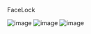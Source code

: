 FaceLock

![image](https://github.com/Nadish-Madadi/FaceLock/assets/56651128/7785ba6e-86c8-45da-88eb-2fad2af957f5)
![image](https://github.com/Nadish-Madadi/FaceLock/assets/56651128/29db7d5a-ce1f-4a16-8f14-e351684b686c)
![image](https://github.com/Nadish-Madadi/FaceLock/assets/56651128/834237f6-5dd3-4fbe-b979-93677d9fe1bf)
